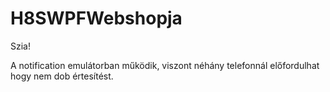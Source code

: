 # H8SWPFWebshopja

Szia! 

A notification emulátorban működik, viszont néhány telefonnál előfordulhat hogy nem dob értesítést.
